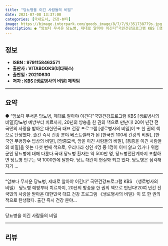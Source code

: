 ```yaml
---
title: "당뇨병을 이긴 사람들의 비밀"
date: 2021-07-08 13:37:00
categories: [국내도서, 건강-뷰티]
image: https://bimage.interpark.com/goods_image/8/7/7/9/351738779s.jpg
description: ● “암보다 무서운 당뇨병, 제대로 알아야 이긴다”국민건강프로그램 KBS [생로병사의 비밀]당뇨병 예방부터 치료까지, 20년의 방송을 한 권의 책으로 만난다! 20여 년간 전 국민의 사랑을 받아온 대한민국 대표 건강 프로그램 [생로병사의 비밀]이 또 한 권의 책으로 탄생했다. 출간
---
```


## **정보**

- **ISBN : 9791158463571**
- **출판사 : VITABOOKS(비타북스)**
- **출판일 : 20210630**
- **저자 : KBS [생로병사의 비밀] 제작팀**

------



## **요약**

●  “암보다 무서운 당뇨병, 제대로 알아야 이긴다”국민건강프로그램 KBS [생로병사의 비밀]당뇨병 예방부터 치료까지, 20년의 방송을 한 권의 책으로 만난다!  20여 년간 전 국민의 사랑을 받아온 대한민국 대표 건강 프로그램 [생로병사의 비밀]이 또 한 권의 책으로 탄생했다. 출간 즉시 건강 분야 베스트셀러가 된 [한국인 100세 건강의 비밀], [한국인 무병장수 밥상의 비밀], [암중모색, 암을 이긴 사람들의 비밀], [통증을 이긴 사람들의 비밀]을 잇는 다섯 번째 책으로, 우리나라 성인 4명 중 1명이 이미 앓고 있거나 위험군인 당뇨병에 대해 다룬다.국내 당뇨병 환자는 약 500만 명, 당뇨병전단계까지 포함하면 당뇨병 인구는 약 1000만에 달한다. 당뇨 대란이 현실화 되고 있다. 당뇨병은 심각해지기 ...

------

“암보다 무서운 당뇨병, 제대로 알아야 이긴다”
국민건강프로그램 KBS 〈생로병사의 비밀〉
당뇨병 예방부터 치료까지, 20년의 방송을 한 권의 책으로 만난다!20여 년간 전 국민의 사랑을 받아온 대한민국 대표 건강 프로그램 《생로병사의 비밀》이 또 한 권의 책으로 탄생했다. 출간 즉시 건강 분야... 

------


당뇨병을 이긴 사람들의 비밀 

------


## **리뷰** 

